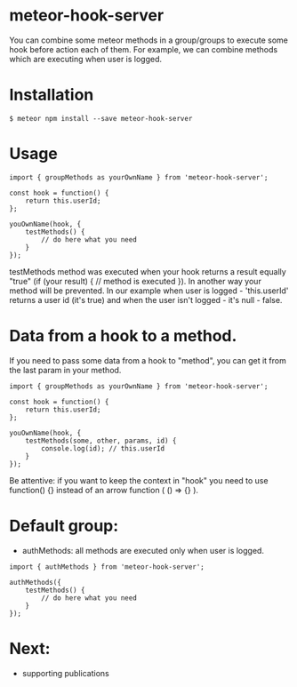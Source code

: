 # meteor-hook-server

You can combine some meteor methods in a group/groups to execute some hook before action each of them.
For example, we can combine methods which are executing when user is logged.

# Installation

```
$ meteor npm install --save meteor-hook-server
```

# Usage

```
import { groupMethods as yourOwnName } from 'meteor-hook-server';

const hook = function() {
    return this.userId;
};

youOwnName(hook, {
	testMethods() {
		// do here what you need
	}
});
```
testMethods method was executed when your hook returns a result equally "true" (if (your result) { // method is executed }).
In another way your method will be prevented.
In our example when user is logged - 'this.userId' returns a user id (it's true) and when the user isn't logged - it's
null - false.

# Data from a hook to a method.

If you need to pass some data from a hook to "method", you can get it from the last param in your method.

```
import { groupMethods as yourOwnName } from 'meteor-hook-server';

const hook = function() {
    return this.userId;
};

youOwnName(hook, {
	testMethods(some, other, params, id) {
		console.log(id); // this.userId
	}
});
```

Be attentive: if you want to keep the context in "hook" you need to use function() {}
instead of an arrow function ( () => {} ).

# Default group:
- authMethods: all methods are executed only when user is logged.
```
import { authMethods } from 'meteor-hook-server';

authMethods({
	testMethods() {
		// do here what you need
	}
});
```

# Next:
- supporting publications